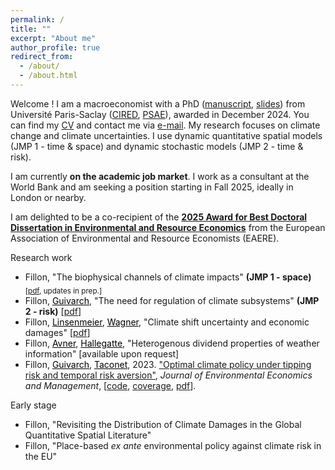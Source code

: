 ```yaml
---
permalink: /
title: ""
excerpt: "About me"
author_profile: true
redirect_from: 
  - /about/
  - /about.html
---
```


Welcome ! I am a macroeconomist with a PhD ([manuscript](https://RomainFillon.github.io/files/thesis_RF2.pdf), [slides](https://RomainFillon.github.io/files/soutenance_rfillon_online.pdf)) from Université Paris-Saclay ([CIRED](http://www.centre-cired.fr/en/), [PSAE](https://www6.versailles-grignon.inrae.fr/psae_eng/)), awarded in December 2024. You can find my [CV](https://RomainFillon.github.io/files/academic_CV_2025.pdf) and contact me via <a href="mailto:rfillon@protonmail.com">e-mail</a>. My research focuses on climate change and climate uncertainties. I use dynamic quantitative spatial models (JMP 1 - time & space) and dynamic stochastic models (JMP 2 - time & risk).

I am currently **on the academic job market**. I work as a consultant at the World Bank and am seeking a position starting in Fall 2025, ideally in London or nearby. 

I am delighted to be a co-recipient of the [**2025 Award for Best Doctoral Dissertation in Environmental and Resource Economics**](https://www.eaere.org/best-european-doctoral-dissertation-award/) from the European Association of Environmental and Resource Economists (EAERE). 

Research work 
+ Fillon, "The biophysical channels of climate impacts" **(JMP 1 - space)** <sub> [[pdf](https://RomainFillon.github.io/files/JMP_spatial.pdf), updates in prep.] </sub>
+ Fillon, <a href="https://www.centre-cired.fr/celine-guivarch/" style="color: black;">Guivarch</a>, "The need for regulation of climate subsystems" **(JMP 2 - risk)** [[pdf](https://RomainFillon.github.io/files/JMP_risk.pdf)]
+ Fillon, <a href="https://mlinsenmeier.com/" style="color: black;">Linsenmeier</a>, <a href="https://gwagner.com" style="color: black;">Wagner</a>, "Climate shift uncertainty and economic damages" [[pdf](https://RomainFillon.github.io/files/Paper3.pdf)]
+ Fillon, <a href="https://scholar.google.fr/citations?user=HyoU4ZwAAAAJ&hl=fr&oi=ao" style="color: black;">Avner</a>, <a href="https://scholar.google.fr/citations?user=7xxEWRkAAAAJ&hl=fr&oi=ao" style="color: black;">Hallegatte</a>, "Heterogenous dividend properties of weather information" [available upon request]
+ Fillon, <a href="https://www.centre-cired.fr/celine-guivarch/" style="color: black;">Guivarch</a>, <a href="https://www.nicolastaconet.com/home" style="color: black;">Taconet</a>, 2023. ["Optimal climate policy under tipping risk and temporal risk aversion"](https://www.sciencedirect.com/science/article/pii/S0095069623000682), *Journal* *of* *Environmental* *Economics* *and* *Management*, [[code](https://github.com/CIRED/DSCE/tree/main), [coverage](https://e-axes.org/research/optimal-climate-policies-with-tipping-and-temporal-risk/), [pdf](https://RomainFillon.github.io/files/editable_paper.pdf)].

Early stage
+ Fillon, "Revisiting the Distribution of Climate Damages in the Global Quantitative Spatial Literature"  
+ Fillon, "Place-based *ex ante* environmental policy against climate risk in the EU"
